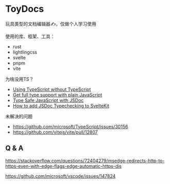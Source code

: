 # ToyDocs

玩具类型的文档编辑器✍️，仅做个人学习使用

使用的库、框架、工具：
- rust
- lightlingcss
- svelte
- pnpm
- vite


为啥没用TS？
- [Using TypeScript without TypeScript](https://puruvj.dev/blog/get-to-know-typescript--using-typescript-without-typescript#Using-TypeScript-in-JavaScript-files)
- [Get full type support with plain JavaScript](https://www.pausly.app/blog/full-type-support-with-plain-javascript)
- [Type Safe JavaScript with JSDoc](https://medium.com/@trukrs/type-safe-javascript-with-jsdoc-7a2a63209b76)
- [How to add JSDoc Typechecking to SvelteKit](https://www.swyx.io/jsdoc-swyxkit)

未解决的问题
- https://github.com/microsoft/TypeScript/issues/30156
- https://github.com/vitejs/vite/pull/12807
## Q & A

https://stackoverflow.com/questions/72404279/msedge-redirects-http-to-https-even-with-edge-flags-edge-automatic-https-dis

https://github.com/microsoft/vscode/issues/147824
